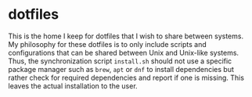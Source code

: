 # dotfiles
This is the home I keep for dotfiles that I wish to share between systems. My philosophy for these dotfiles is to only include scripts and configurations that can be shared between Unix and Unix-like systems. Thus, the synchronization script `install.sh` should not use a specific package manager such as `brew`, `apt` or `dnf` to install dependencies but rather check for required dependencies and report if one is missing. This leaves the actual installation to the user.
